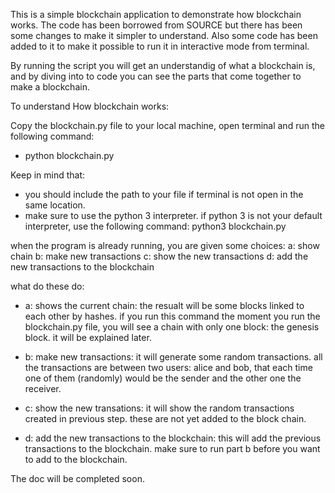 This is a simple blockchain application to demonstrate how blockchain works. The code has been borrowed from SOURCE but there has been some changes to make it simpler to understand. Also some code has been added to it to make it possible to run it in interactive mode from terminal.


By running the script you will get an understandig of what a blockchain is, and by diving into to code you can see the parts that come together to make a blockchain.

To understand How blockchain works:

Copy the blockchain.py file to your local machine, open terminal and run the following command:

*	python blockchain.py

Keep in mind that:

- you should include the path to your file if terminal is not open in the same location.
- make sure to use the python 3 interpreter. if python 3 is not your default interpreter, use the following command:
	python3 blockchain.py


when the program is already running, you are given some choices:
	a: show chain
	b: make new transactions
	c: show the new transactions
	d: add the new transactions to the blockchain

what do these do:
* a: shows the current chain:
	the resualt will be some blocks linked to each other by hashes. if you run this command the moment you run the blockchain.py file, you will see a chain with only one block: the genesis block. it will be explained later.
  
* b: make new transactions:
	it will generate some random transactions. all the transactions are between two users: alice and bob, that each time one of them (randomly) would be the sender and the other one the receiver. 
  
* c: show the new transations:
	it will show the random transactions created in previous step. these are not yet added to the block chain.
  
* d: add the new transactions to the blockchain:
	this will add the previous transactions to the blockchain. make sure to run part b before you want to add to the blockchain. 
  


The doc will be completed soon.
